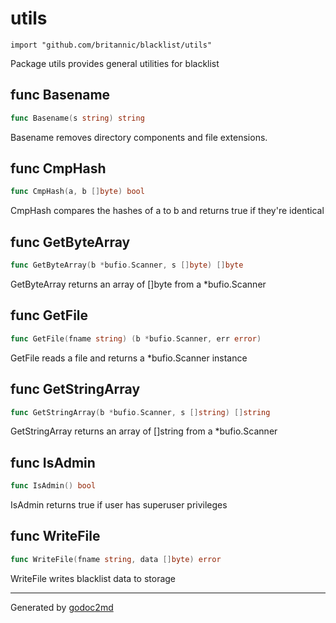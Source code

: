 
# utils
    import "github.com/britannic/blacklist/utils"

Package utils provides general utilities for blacklist






## func Basename
``` go
func Basename(s string) string
```
Basename removes directory components and file extensions.


## func CmpHash
``` go
func CmpHash(a, b []byte) bool
```
CmpHash compares the hashes of a to b and returns true if they're identical


## func GetByteArray
``` go
func GetByteArray(b *bufio.Scanner, s []byte) []byte
```
GetByteArray returns an array of []byte from a *bufio.Scanner


## func GetFile
``` go
func GetFile(fname string) (b *bufio.Scanner, err error)
```
GetFile reads a file and returns a *bufio.Scanner instance


## func GetStringArray
``` go
func GetStringArray(b *bufio.Scanner, s []string) []string
```
GetStringArray returns an array of []string from a *bufio.Scanner


## func IsAdmin
``` go
func IsAdmin() bool
```
IsAdmin returns true if user has superuser privileges


## func WriteFile
``` go
func WriteFile(fname string, data []byte) error
```
WriteFile writes blacklist data to storage









- - -
Generated by [godoc2md](http://godoc.org/github.com/davecheney/godoc2md)